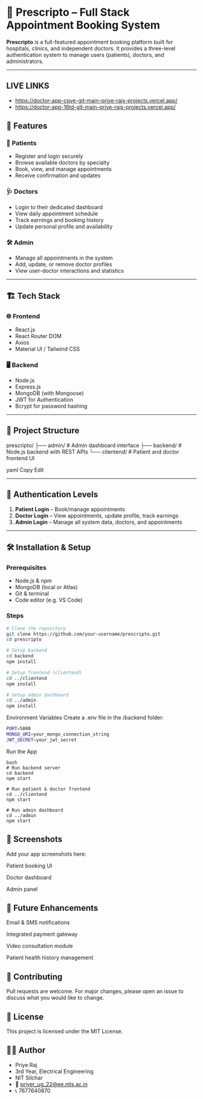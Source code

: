 # 💊 Prescripto – Full Stack Appointment Booking System

**Prescripto** is a full-featured appointment booking platform built for hospitals, clinics, and independent doctors. It provides a three-level authentication system to manage users (patients), doctors, and administrators.

---
## LIVE LINKS
- https://doctor-app-cpve-git-main-priye-rajs-projects.vercel.app/
- https://doctor-app-16td-git-main-priye-rajs-projects.vercel.app/

## 🚀 Features

### 👤 Patients
- Register and login securely
- Browse available doctors by specialty
- Book, view, and manage appointments
- Receive confirmation and updates

### 🩺 Doctors
- Login to their dedicated dashboard
- View daily appointment schedule
- Track earnings and booking history
- Update personal profile and availability

### 🛠️ Admin
- Manage all appointments in the system
- Add, update, or remove doctor profiles
- View user-doctor interactions and statistics

---

## 🏗️ Tech Stack

### 🌐 Frontend
- React.js
- React Router DOM
- Axios
- Material UI / Tailwind CSS

### 🖥️ Backend
- Node.js
- Express.js
- MongoDB (with Mongoose)
- JWT for Authentication
- Bcrypt for password hashing

---

## 📁 Project Structure

prescripto/
├── admin/ # Admin dashboard interface
├── backend/ # Node.js backend with REST APIs
└── clientend/ # Patient and doctor frontend UI

yaml
Copy
Edit

---

## 🔐 Authentication Levels

1. **Patient Login** – Book/manage appointments  
2. **Doctor Login** – View appointments, update profile, track earnings  
3. **Admin Login** – Manage all system data, doctors, and appointments  

---

## 🛠️ Installation & Setup

### Prerequisites
- Node.js & npm
- MongoDB (local or Atlas)
- Git & terminal
- Code editor (e.g. VS Code)

### Steps

```bash
# Clone the repository
git clone https://github.com/your-username/prescripto.git
cd prescripto

# Setup backend
cd backend
npm install

# Setup frontend (clientend)
cd ../clientend
npm install

# Setup admin dashboard
cd ../admin
npm install
```
Environment Variables
Create a .env file in the /backend folder:

```bash
PORT=5000
MONGO_URI=your_mongo_connection_string
JWT_SECRET=your_jwt_secret
```
Run the App
```
bash
# Run backend server
cd backend
npm start

# Run patient & doctor frontend
cd ../clientend
npm start

# Run admin dashboard
cd ../admin
npm start
```
## 📸 Screenshots
Add your app screenshots here:

Patient booking UI

Doctor dashboard

Admin panel

## 📌 Future Enhancements
Email & SMS notifications

Integrated payment gateway

Video consultation module

Patient health history management

## 🤝 Contributing
Pull requests are welcome. For major changes, please open an issue to discuss what you would like to change.

## 📄 License
This project is licensed under the MIT License.

## 👨‍💻 Author
- Priye Raj
- 3rd Year, Electrical Engineering
- NIT Silchar
- 📧 priyer_ug_22@ee.nits.ac.in
- 📞 7677640870
